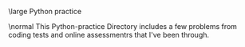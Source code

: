 \large
Python practice


\normal
This Python-practice Directory includes a few problems from coding tests and online assessmentrs that I've been through.
